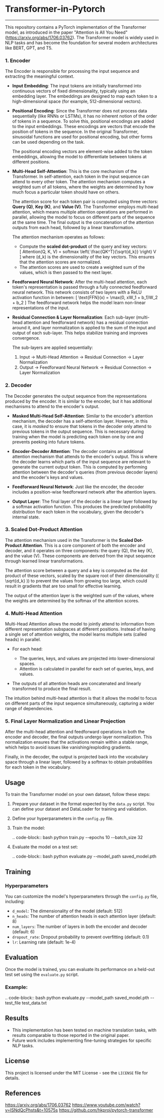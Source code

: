 # Transformer-in-Pytorch

-----------------
This repository contains a PyTorch implementation of the Transformer model, as introduced in the paper
"Attention is All You Need" (https://arxiv.org/abs/1706.03762). The Transformer model is widely used in NLP tasks and has become the foundation for several modern architectures like BERT, GPT, and T5.


### 1. Encoder

The Encoder is responsible for processing the input sequence and extracting the meaningful context.

- **Input Embedding**: 
  The input tokens are initially transformed into continuous vectors of fixed dimensionality, typically using an embedding layer. The embeddings are designed to map each token to a high-dimensional space (for example, 512-dimensional vectors).

- **Positional Encoding**:
  Since the Transformer does not process data sequentially (like RNNs or LSTMs), it has no inherent notion of the order of tokens in a sequence. To solve this, positional encodings are added to the input embeddings. These encodings are vectors that encode the position of tokens in the sequence. In the original Transformer, sinusoidal functions are used for positional encoding, but other forms can be used depending on the task.

  The positional encoding vectors are element-wise added to the token embeddings, allowing the model to differentiate between tokens at different positions.

- **Multi-Head Self-Attention**:
  This is the core mechanism of the Transformer. In self-attention, each token in the input sequence can attend to every other token. The attention mechanism computes a weighted sum of all tokens, where the weights are determined by how much focus a particular token should have on others.

  The attention score for each token pair is computed using three vectors: **Query (Q)**, **Key (K)**, and **Value (V)**. The Transformer employs multi-head attention, which means multiple attention operations are performed in parallel, allowing the model to focus on different parts of the sequence at the same time. The final output is the concatenation of the attention outputs from each head, followed by a linear transformation.

  The attention mechanism operates as follows:
  - Compute the **scaled dot-product** of the query and key vectors:  
    \[
    Attention(Q, K, V) = softmax \left( \frac{QK^T}{\sqrt{d_k}} \right) V
    \]
    where \(d_k\) is the dimensionality of the key vectors. This ensures that the attention scores are normalized.
  - The attention scores are used to create a weighted sum of the values, which is then passed to the next layer.

- **Feedforward Neural Network**:
  After the multi-head attention, each token's representation is passed through a fully connected feedforward neural network. This network consists of two layers with a ReLU activation function in between:
  \[
  \text{FFN}(x) = \max(0, xW_1 + b_1)W_2 + b_2
  \]
  The feedforward network helps the model learn non-linear representations of the input.

- **Residual Connection & Layer Normalization**:
  Each sub-layer (multi-head attention and feedforward network) has a residual connection around it, and layer normalization is applied to the sum of the input and output of each sub-layer. This helps stabilize training and improves convergence.

  The sub-layers are applied sequentially:
  1. Input -> Multi-Head Attention -> Residual Connection -> Layer Normalization
  2. Output -> Feedforward Neural Network -> Residual Connection -> Layer Normalization

### 2. Decoder

The Decoder generates the output sequence from the representations produced by the encoder. It is similar to the encoder, but it has additional mechanisms to attend to the encoder's output.

- **Masked Multi-Head Self-Attention**:
  Similar to the encoder's attention mechanism, the decoder has a self-attention layer. However, in this case, it is *masked* to ensure that tokens in the decoder only attend to previous tokens in the output sequence. This is necessary during training when the model is predicting each token one by one and prevents peeking into future tokens.

- **Encoder-Decoder Attention**:
  The decoder contains an additional attention mechanism that attends to the encoder's output. This is where the decoder learns which parts of the input sequence are relevant to generate the current output token. This is computed by performing attention between the decoder's queries (from previous decoder layers) and the encoder's keys and values.

- **Feedforward Neural Network**:
  Just like the encoder, the decoder includes a position-wise feedforward network after the attention layers.

- **Output Layer**:
  The final layer of the decoder is a linear layer followed by a softmax activation function. This produces the predicted probability distribution for each token in the vocabulary, given the decoder's internal state.

### 3. Scaled Dot-Product Attention

The attention mechanism used in the Transformer is the **Scaled Dot-Product Attention**. This is a core component of both the encoder and decoder, and it operates on three components: the query (Q), the key (K), and the value (V). These components are derived from the input sequence through learned linear transformations.

The attention score between a query and a key is computed as the dot product of these vectors, scaled by the square root of their dimensionality (\( \sqrt{d_k} \)) to prevent the values from growing too large, which could result in gradients that are too small for effective learning.

The output of the attention layer is the weighted sum of the values, where the weights are determined by the softmax of the attention scores.

### 4. Multi-Head Attention

Multi-Head Attention allows the model to jointly attend to information from different representation subspaces at different positions. Instead of having a single set of attention weights, the model learns multiple sets (called heads) in parallel.

- For each head:
  - The queries, keys, and values are projected into lower-dimensional spaces.
  - Attention is calculated in parallel for each set of queries, keys, and values.
  
- The outputs of all attention heads are concatenated and linearly transformed to produce the final result.

The intuition behind multi-head attention is that it allows the model to focus on different parts of the input sequence simultaneously, capturing a wider range of dependencies.

### 5. Final Layer Normalization and Linear Projection

After the multi-head attention and feedforward operations in both the encoder and decoder, the final outputs undergo layer normalization. This normalization ensures that the activations remain within a stable range, which helps to avoid issues like vanishing/exploding gradients.

Finally, in the decoder, the output is projected back into the vocabulary space through a linear layer, followed by a softmax to obtain probabilities for each token in the vocabulary.


Usage
-----
To train the Transformer model on your own dataset, follow these steps:

1. Prepare your dataset in the format expected by the `data.py` script. You can define your dataset and DataLoader for training and validation.

2. Define your hyperparameters in the `config.py` file.

3. Train the model:

   .. code-block:: bash
      python train.py --epochs 10 --batch_size 32

4. Evaluate the model on a test set:

   .. code-block:: bash
      python evaluate.py --model_path saved_model.pth





Training
--------
### Hyperparameters

You can customize the model's hyperparameters through the `config.py` file, including:

- `d_model`: The dimensionality of the model (default: 512)
- `n_heads`: The number of attention heads in each attention layer (default: 8)
- `num_layers`: The number of layers in both the encoder and decoder (default: 6)
- `dropout_rate`: Dropout probability to prevent overfitting (default: 0.1)
- `lr`: Learning rate (default: 1e-4)


Evaluation
----------
Once the model is trained, you can evaluate its performance on a held-out test set using the `evaluate.py` script.

### Example:

.. code-block:: bash
   python evaluate.py --model_path saved_model.pth --test_file test_data.txt

Results
-------
- This implementation has been tested on machine translation tasks, with results comparable to those reported in the original paper.
- Future work includes implementing fine-tuning strategies for specific NLP tasks.

License
-------
This project is licensed under the MIT License - see the `LICENSE` file for details.

References
----------
https://arxiv.org/abs/1706.03762
https://www.youtube.com/watch?v=ISNdQcPhsts&t=10575s
https://github.com/hkproj/pytorch-transformer
